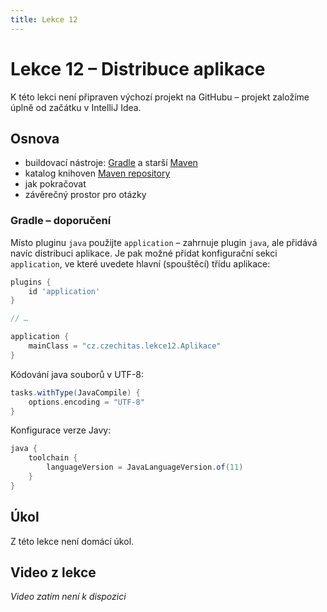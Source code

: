 ```yaml
---
title: Lekce 12
---
```

# Lekce 12 – Distribuce aplikace

K této lekci není připraven výchozí projekt na GitHubu – projekt založíme úplně od začátku v IntelliJ Idea.

## Osnova
* buildovací nástroje: [Gradle](https://gradle.org) a starší [Maven](https://maven.apache.org)
* katalog knihoven [Maven repository](https://mvnrepository.com)
* jak pokračovat
* závěrečný prostor pro otázky

### Gradle – doporučení
Místo pluginu `java` použijte `application` – zahrnuje plugin `java`, ale přidává navíc distribuci aplikace. Je pak možné přidat konfigurační sekci `application`,
ve které uvedete hlavní (spouštěcí) třídu aplikace:

```groovy
plugins {
    id 'application'
}

// …

application {
    mainClass = "cz.czechitas.lekce12.Aplikace"
}
```

Kódování java souborů v UTF-8:

```groovy
tasks.withType(JavaCompile) {
    options.encoding = "UTF-8"
}
```

Konfigurace verze Javy:

```groovy
java {
    toolchain {
        languageVersion = JavaLanguageVersion.of(11)
    }
}
```

## Úkol
Z této lekce není domácí úkol.

## Video z lekce
*Video zatím není k dispozici*
